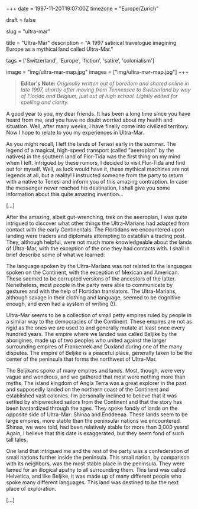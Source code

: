 +++
date = 1997-11-20T19:07:00Z
timezone = "Europe/Zurich"

draft = false

slug = "ultra-mar"

title = "Ultra-Mar"
description = "A 1997 satirical travelogue imagining Europe as a mythical land called Ultra-Mar."

tags = ['Switzerland', 'Europe', 'fiction', 'satire', 'colonialism']

image = "img/ultra-mar-map.jpg"
images = ["img/ultra-mar-map.jpg"]
+++
> **Editor's Note:** *Originally written out of boredom and shared online in late 1997, shortly after moving from Tennessee to Switzerland by way of Florida and Belgium, just out of high school. Lightly edited for spelling and clarity.*

A good year to you, my dear friends. It has been a long time since you have heard from me, and you have no doubt worried about my health and situation. Well, after many weeks, I have finally come into civilized territory. Now I hope to relate to you my experiences in Ultra-Mar.

As you might recall, I left the lands of Tenesi early in the summer. The legend of a magical, high-speed transport (called "aeeroplan" by the natives) in the southern land of Flor-Tida was the first thing on my mind when I left. Intrigued by these rumors, I decided to visit Flor-Tida and find out for myself. Well, as luck would have it, these mythical machines are not legends at all, but a reality! I instructed someone from the party to return with a native to Tenesi and inform you of this amazing contraption. In case the messenger never reached his destination, I shall give you some information about this quite amazing invention...

[...]

After the amazing, albeit gut-wrenching, trek on the aeeroplan, I was quite intrigued to discover what other things the Ultra-Marians had adapted from contact with the early Continentals. The Flortidans we encountered upon landing were traders and diplomats attempting to establish a trading post. They, although helpful, were not much more knowledgeable about the lands of Ultra-Mar, with the exception of the one they had contacts with. I shall in brief describe some of what we learned:

The language spoken by the Ultra-Marians was not related to the languages spoken on the Continent, with the exception of Mexican and American. These seemed to be corrupted versions of the ancestors of the latter. Nonetheless, most people in the party were able to communicate by gestures and with the help of Flortidan translators. The Ultra-Marians, although savage in their clothing and language, seemed to be cognitive enough, and even had a system of writing (!).

Ultra-Mar seems to be a collection of small petty empires ruled by people in a similar way to the democracies of the Continent. These empires are not as rigid as the ones we are used to and generally mutate at least once every hundred years. The empire where we landed was called Beljike by the aborigines, made up of two peoples who united against the larger surrounding empires of Frankenrek and Duxland during one of the many disputes. The empire of Beljike is a peaceful place, generally taken to be the center of the peninsula that forms the northwest of Ultra-Mar.

The Beljikans spoke of many empires and lands. Most, though, were very vague and wondrous, and we gathered that most were nothing more than myths. The island kingdom of Angla Terra was a great explorer in the past and supposedly landed on the northern coast of the Continent and established vast colonies. I’m personally inclined to believe that it was settled by shipwrecked sailors from the Continent and that the story has been bastardized through the ages. They spoke fondly of lands on the opposite side of Ultra-Mar: Shinaa and Enddeeaa. These lands seem to be large empires, more stable than the peninsular nations we encountered. Shinaa, we were told, had been relatively stable for more than 3,000 years! Again, I believe that this date is exaggerated, but they seem fond of such tall tales.

One land that intrigued me and the rest of the party was a confederation of small nations further inside the peninsula. This small nation, by comparison with its neighbors, was the most stable place in the peninsula. They were famed for an illogical apathy to all surrounding them. This land was called Helvetica, and like Beljike, it was made up of many different people who spoke many different languages. This land was destined to be the next place of exploration.

[...]